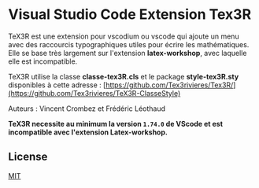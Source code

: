 # Visual Studio Code Extension Tex3R

TeX3R est une extension pour vscodium ou vscode qui ajoute un menu avec des raccourcis typographiques utiles pour écrire les mathématiques. Elle se base très largement sur l'extension **latex-workshop**, avec laquelle elle est incompatible.

TeX3R utilise la classe **classe-tex3R.cls** et le package **style-tex3R.sty** disponibles à cette adresse : [https://github.com/Tex3rivieres/Tex3R/](https://github.com/Tex3rivieres/TeX3R-ClasseStyle)
 

Auteurs : Vincent Crombez et Frédéric Léothaud

**TeX3R necessite au minimum la version `1.74.0` de VScode et est incompatible avec l'extension Latex-workshop.**


## License

[MIT](https://opensource.org/licenses/MIT)

